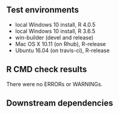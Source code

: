 ## Test environments
* local Windows 10 install, R 4.0.5
* local Windows 10 install, R 3.6.5
* win-builder (devel and release)
* Mac OS X 10.11 (on Rhub), R-release
* Ubuntu 16.04 (on travis-ci), R-release

## R CMD check results
There were no ERRORs or WARNINGs.


## Downstream dependencies
